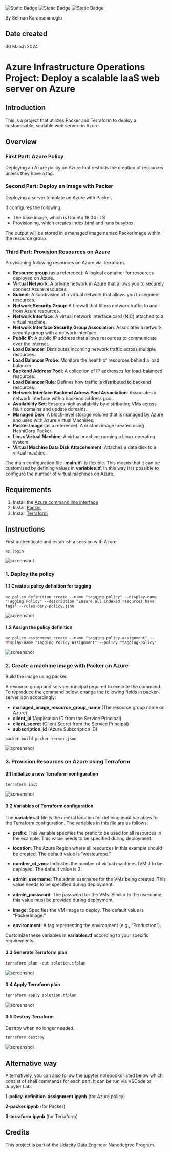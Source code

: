 ![Static Badge](https://img.shields.io/badge/Azure%20CLI-007FFF)
![Static Badge](https://img.shields.io/badge/Terraform-7b42bc)
![Static Badge](https://img.shields.io/badge/Packer-02a9ef)

By Selman Karaosmanoglu 

## Date created
30 March 2024

# Azure Infrastructure Operations Project: Deploy a scalable IaaS web server on Azure

## Introduction
This is a project that utilizes Packer and Terraform to deploy a customisable, scalable web server on Azure.

## Overview
### First Part: Azure Policy
Deploying an Azure policy on Azure that restricts the creation of resources unless they have a tag.

### Second Part: Deploy an Image with Packer
Deploying a server template on Azure with Packer.

 It configures the following:  
- The base image, which is Ubuntu 18.04 LTS
- Provisioning, which creates index.html and runs busybox.

The output will be stored in a managed image named PackerImage within the resource group.

### Third Part: Provision Resources on Azure
Provisioning following resources on Azure via Terraform. 
- **Resource group** (as a reference): A logical container for resources deployed on Azure.
- **Virtual Network**: A private network in Azure that allows you to securely connect Azure resources.
- **Subnet**: A subdivision of a virtual network that allows you to segment resources.
- **Network Security Group**: A firewall that filters network traffic to and from Azure resources.
- **Network Interface**: A virtual network interface card (NIC) attached to a virtual machine.
- **Network Interface Security Group Association**: Associates a network security group with a network interface. 
- **Public IP**: A public IP address that allows resources to communicate over the internet.
- **Load Balancer**: Distributes incoming network traffic across multiple resources.
- **Load Balancer Probe**: Monitors the health of resources behind a load balancer.
- **Backend Address Pool**: A collection of IP addresses for load-balanced resources.
- **Load Balancer Rule**: Defines how traffic is distributed to backend resources.
- **Network Interface Backend Adress Pool Association**: Associates a network interface with a backend address pool.
- **Availability Set**: Ensures high availability by distributing VMs across fault domains and update domains.
- **Managed Disk**: A block-level storage volume that is managed by Azure and used with Azure Virtual Machines.
- **Packer Image** (as a reference): A custom image created using HashiCorp Packer.
- **Linux Virtual Machine**: A virtual machine running a Linux operating system.
- **Virtual Machine Data Disk Attacehement**: Attaches a data disk to a virtual machine.

The main configuration file -**main.tf**- is flexible. This means that it can be customised by defining values in **variables.tf**. In this way it is possible to configure the number of virtual machines on Azure.

## Requirements
1. Install the [Azure command line interface](https://docs.microsoft.com/en-us/cli/azure/install-azure-cli?view=azure-cli-latest)
2. Install [Packer](https://www.packer.io/downloads)
3. Install [Terraform](https://www.terraform.io/downloads.html)

## Instructions

First authenticate and establish a session with Azure.
```
az login
```

![screenshot](screenshots/1-az-login.png)

### 1. Deploy the policy
#### 1.1 Create a policy definition for tagging
```
az policy definition create --name "tagging-policy" --display-name "Tagging Policy" --description "Ensure all indexed resources have tags" --rules deny-policy.json
```

![screenshot](screenshots/2-az-policy-definition.png)

#### 1.2 Assign the policy definition
```
az policy assignment create --name "tagging-policy-assignment" --display-name "Tagging Policy Assignment" --policy "tagging-policy"
```

![screenshot](screenshots/3-az-policy-assignment.png)

### 2. Create a machine image with Packer on Azure
Build the image using packer. 

A resource group and service principal required to execute the command. To reproduce the command below, change the following fields in packer-server.json accordingly:
- **managed_image_resource_group_name** (The resource group name on Azure)
- **client_id** (Application ID from the Service Principal)
- **client_secret** (Client Secret from the Service Principal)
- **subscription_id** (Azure Subscription ID)

```
packer build packer-server.json
```

![screenshot](screenshots/4-packer.png)

### 3. Provision Resources on Azure using Terraform
#### 3.1 Initialize a new Terraform configuration
```
terraform init
```

![screenshot](screenshots/5-terraform-init.png)

#### 3.2 Variables of Terraform configuration
The **variables.tf** file is the central location for defining input variables for the Terraform configuration. The variables in this file are as follows:

- **prefix**: This variable specifies the prefix to be used for all resources in the example. This value needs to be specified during deployment.

- **location**: The Azure Region where all resources in this example should be created. The default value is “westeurope.”

- **number_of_vms**: Indicates the number of virtual machines (VMs) to be deployed. The default value is 3.

- **admin_username**: The admin username for the VMs being created. This value needs to be specified during deployment.

- **admin_password**: The password for the VMs. Similar to the username, this value must be provided during deployment.

- **image**: Specifies the VM image to deploy. The default value is “PackerImage.”

- **environment**: A tag representing the environment (e.g., “Production”).

Customize these variables in **variables.tf** according to your specific requirements. 

#### 3.3 Generate Terraform plan

```
terraform plan -out solution.tfplan
```

![screenshot](screenshots/6-terraform-plan.png)

#### 3.4 Apply Terraform plan

```
terraform apply solution.tfplan
```

![screenshot](screenshots/7-terraform-apply.png)

#### 3.5 Destroy Terraform
Destroy when no longer needed.
```
terraform destroy
```
![screenshot](screenshots/8-terraform-destroy.png)

## Alternative way
Alternatively, you can also follow the jupyter notebooks listed below which consist of shell commands for each part. It can be run via VSCode or Jupyter Lab:

**1-policy-definition-assignment.ipynb** (for Azure policy) 

**2-packer.ipynb** (for Packer)

**3-terraform.ipynb** (for Terraform)

## Credits

This project is part of the Udacity Data Engineer Nanodegree Program.
